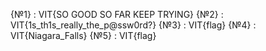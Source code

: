 {№1} : VIT{SO GOOD SO FAR KEEP TRYING}
{№2} : VIT{1s_th1s_really_the_p@ssw0rd?}
{№3} : VIT{flag}
{№4} : VIT{Niagara_Falls}
{№5} : VIT{flag}
